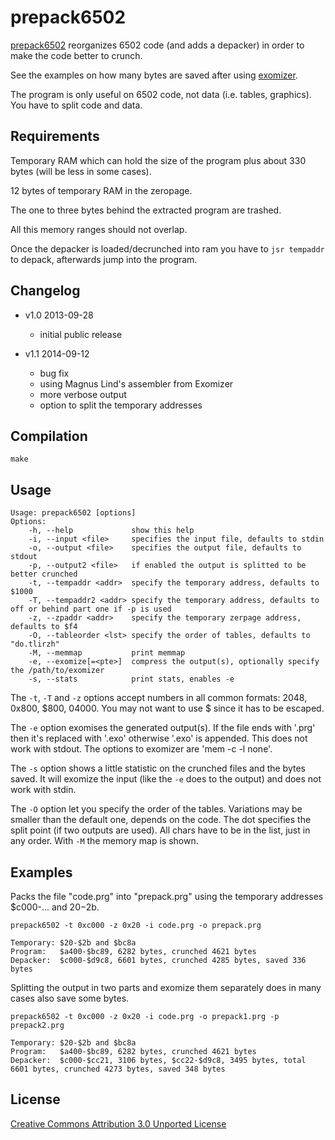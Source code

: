 prepack6502
===========

[prepack6502][] reorganizes 6502 code (and adds a
depacker) in order to make the code better to crunch.

See the examples on how many bytes are saved after using [exomizer][].

The program is only useful on 6502 code, not data (i.e. tables,
graphics). You have to split code and data.

[prepack6502]: http://github.com/alexkazik/prepack6502
[exomizer]: http://hem.bredband.net/magli143/exo/


Requirements
------------

Temporary RAM which can hold the size of the program plus about 330
bytes (will be less in some cases).

12 bytes of temporary RAM in the zeropage.

The one to three bytes behind the extracted program are trashed.

All this memory ranges should not overlap.

Once the depacker is loaded/decrunched into ram you have to
`jsr tempaddr` to depack, afterwards jump into the program.


Changelog
---------

* v1.0 2013-09-28
  - initial public release

* v1.1 2014-09-12
  - bug fix
  - using Magnus Lind's assembler from Exomizer
  - more verbose output
  - option to split the temporary addresses


Compilation
-----------

	make


Usage
-----

	Usage: prepack6502 [options]
	Options:
		-h, --help             show this help
		-i, --input <file>     specifies the input file, defaults to stdin
		-o, --output <file>    specifies the output file, defaults to stdout
		-p, --output2 <file>   if enabled the output is splitted to be better crunched
		-t, --tempaddr <addr>  specify the temporary address, defaults to $1000
		-T, --tempaddr2 <addr> specify the temporary address, defaults to off or behind part one if -p is used
		-z, --zpaddr <addr>    specify the temporary zerpage address, defaults to $f4
		-O, --tableorder <lst> specify the order of tables, defaults to "do.tlirzh"
		-M, --memmap           print memmap
		-e, --exomize[=<pte>]  compress the output(s), optionally specify the /path/to/exomizer
		-s, --stats            print stats, enables -e

The `-t`, `-T` and `-z` options accept numbers in all common formats:
2048, 0x800, $800, 04000. You may not want to use $ since it has to be
escaped.

The `-e` option exomises the generated output(s). If the file ends with
'.prg' then it's replaced with '.exo' otherwise '.exo' is appended. This
does not work with stdout. The options to exomizer are 'mem -c -l none'.

The `-s` option shows a little statistic on the crunched files and the
bytes saved. It will exomize the input (like the `-e` does to the
output) and does not work with stdin.

The `-O` option let you specify the order of the tables. Variations may
be smaller than the default one, depends on the code. The dot specifies
the split point (if two outputs are used). All chars have to be in the
list, just in any order. With `-M` the memory map is shown.


Examples
--------

Packs the file "code.prg" into "prepack.prg" using the temporary
addresses $c000-... and $20-$2b.

	prepack6502 -t 0xc000 -z 0x20 -i code.prg -o prepack.prg

	Temporary: $20-$2b and $bc8a
	Program:   $a400-$bc89, 6282 bytes, crunched 4621 bytes
	Depacker:  $c000-$d9c8, 6601 bytes, crunched 4285 bytes, saved 336 bytes

Splitting the output in two parts and exomize them separately does in
many cases also save some bytes.

	prepack6502 -t 0xc000 -z 0x20 -i code.prg -o prepack1.prg -p prepack2.prg

	Temporary: $20-$2b and $bc8a
	Program:   $a400-$bc89, 6282 bytes, crunched 4621 bytes
	Depacker:  $c000-$cc21, 3106 bytes, $cc22-$d9c8, 3495 bytes, total 6601 bytes, crunched 4273 bytes, saved 348 bytes


License
-------

[Creative Commons Attribution 3.0 Unported License](http://creativecommons.org/licenses/by/3.0/)
